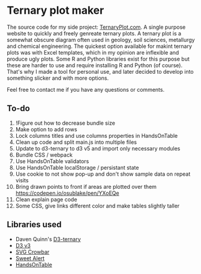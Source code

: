 # Ternary plot maker

The source code for my side project: [TernaryPlot.com](http://www.ternaryplot.com). A single purpose website to quickly and freely genreate ternary plots. A ternary plot is a somewhat obscure diagram often used in geology, soil sciences, metallurgy and chemical engineering. The quickest option available for makint ternary plots was with Excel templates, which in my opinion are inflexible and produce ugly plots. Some R and Python libraries exist for this purpose but these are harder to use and require installing R and Python (of course). That's why I made a tool for personal use, and later decided to develop into something slicker and with more options.

Feel free to contact me if you have any questions or comments.

## To-do

1. !Figure out how to decrease bundle size
2. Make option to add rows
2. Lock columns titles and use columns properties in HandsOnTable
2. Clean up code and split main.js into multiple files
2. Update to d3-ternary to d3 v5 and import only necessary modules
3. Bundle CSS / webpack
2. Use HandsOnTable validators
4. Use HandsOnTable localStorage / persistant state
4. Use cookie to not show pop-up and don't show sample data on repeat visits
3. Bring drawn points to front if areas are plotted over them https://codepen.io/osublake/pen/YXoEQe 
4. Clean explain page code
5. Some CSS, give links different color and make tables slightly taller

## Libraries used

* Daven Quinn's [D3-ternary](https://github.com/davenquinn/d3-ternary)
* [D3 v3](https://d3js.org/)
* [SVG Crowbar](https://github.com/NYTimes/svg-crowbar)
* [Sweet Alert](https://sweetalert.js.org/)
* [HandsOnTable](https://handsontable.com/)
